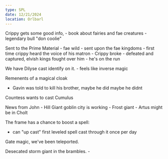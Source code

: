 ```yaml
---
type: SPL
date: 12/21/2024
location: Orlbarl
---
```


Crippy gets some good info, 
	- book about fairies and fae creatures
		- legendary bull "don coolie"

Sent to the Prime Material
	- fae wild
	- sent upon the fae kingdoms
	- first time crippy heard the voice of his matron
	- Crippy broke
	- defeated and captured, elvish kings fought over him
	- he's on the run

We have Dilyse cast identify on it. 
	- feels like inverse magic

Remenents of a magical cloak
- Gavin was told to kill his brother, maybe he did maybe he didnt

Countess wants to cast Cumulus 

News from John
	- Hill Giant goblin city is working
	- Frost giant 
		- Artus might be in Cholt

The frame has a chance to boost a spell:
- can "up cast" first leveled spell cast through it once per day


Gate magic, we've been teleported.

Desecated storm giant in the brambles.
	- 
